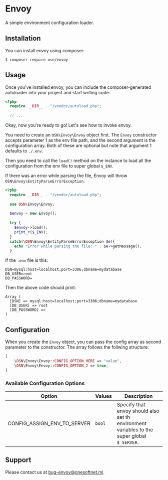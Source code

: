 # Envoy
A simple environment configuration loader.

## Installation
You can install envoy using composer:

```
$ composer require osn/envoy
```

## Usage
Once you've installed envoy, you can include the composer-generated autoloader into your project and start writing code:

```php
<?php
  require __DIR__ . "/vendor/autoload.php";
  
  // ...
```

Okay, now you're ready to go!
Let's see how to invoke envoy. 

You need to create an `OSN\Envoy\Envoy` object first. The `Envoy` constructor accepts parameter 1 as the env file path, and the second argument is the configuration array.
Both of these are optional but note that argument 1 defaults to `./.env`.

Then you need to call the `load()` method on the instance to load all the configuration from the env file to super global `$_ENV`.

If there was an error while parsing the file, Envoy will throw `OSN\Envoy\EntityParseErrorException`.

```php
<?php
  require __DIR__ . "/vendor/autoload.php";
  
  use OSN\Envoy\Envoy;
  
  $envoy = new Envoy();
  
  try {
    $envoy->load();
    print_r($_ENV);
  }
  catch(\OSN\Envoy\EntityParseErrorException $e){
    echo "Error while parsing the file: " . $e->getMessage();
  }
```

If the `.env` file is this:

```
DSN=mysql:host=localhost;port=3306;dbname=mydatabase
DB_USER=root
DB_PASSWORD= 
```

Then the above code should print:

```
Array (
  [DSN] => mysql:host=localhost;port=3306;dbname=mydatabase
  [DB_USER] => root
  [DB_PASSWORD] =>
)
```

## Configuration
When you create the `Envoy` object, you can pass the config array as second parameter to the constructor. The array follows the follwing structure:

```php
[
    \OSN\Envoy\Envoy::CONFIG_OPTION_HERE => "value",
    \OSN\Envoy\Envoy::CONFIG_OPTION_2 => true,
]
```

### Available Configuration Options

Option                     |Values|Description
---------------------------|------|-------------------------------------------------------------------------------------------
CONFIG_ASSIGN_ENV_TO_SERVER|`bool`|Specify that envoy should also set th environment variables to the super global `$_SERVER`.

## Support
Please contact us at [bug-envoy@onesoftnet.ml](mailto:bug-envoy@onesoftnet.ml).
